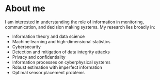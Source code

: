# About me

<!-- **esnaolab/esnaolab** is a ✨ _special_ ✨ repository because its `README.md` (this file) appears on your GitHub profile. -->

I am interested in understanding the role of information in monitoring, communication, and decision making systems. My research lies broadly in:
* Information theory and data science  
 * Machine learning and high-dimensional statistics
 * Cybersecurity
* Detection and mitigation of data integrity attacks  
 * Privacy and confidentiality
* Information processes on cyberphysical systems  
 * Robust estimation with imperfect information
 * Optimal sensor placement problems
